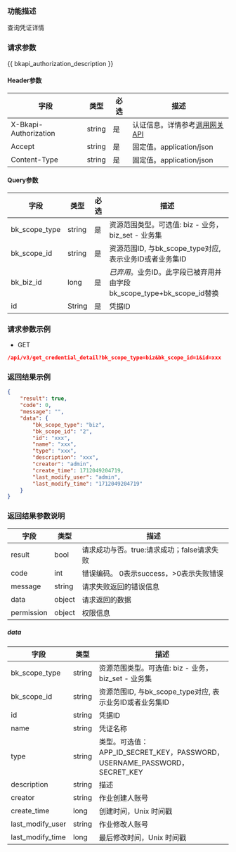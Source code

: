 ### 功能描述

查询凭证详情

### 请求参数

{{ bkapi_authorization_description }}

#### Header参数

| 字段      |  类型      | 必选   |  描述      |
|-----------|------------|--------|------------|
| X-Bkapi-Authorization       |  string    | 是     | 认证信息。详情参考[调用网关 API](https://github.com/TencentBlueKing/BKDocs/blob/master/ZH/7.0/APIGateway/apigateway/use-api/use-apigw-api.md) |
| Accept       |  string    | 是     | 固定值。application/json|
| Content-Type |  string    | 是     | 固定值。application/json|

#### Query参数

| 字段                   |  类型       | 必选   |  描述       |
|------------------------|------------|--------|------------|
| bk_scope_type | string | 是     | 资源范围类型。可选值: biz - 业务，biz_set - 业务集 |
| bk_scope_id | string | 是 | 资源范围ID, 与bk_scope_type对应, 表示业务ID或者业务集ID |
| bk_biz_id        |  long       | 是     | *已弃用*。业务ID。此字段已被弃用并由字段bk_scope_type+bk_scope_id替换 |
| id            | String | 是   | 凭据ID                                                  |

### 请求参数示例

- GET
```json
/api/v3/get_credential_detail?bk_scope_type=biz&bk_scope_id=1&id=xxx
```

### 返回结果示例

```json
{
    "result": true,
    "code": 0,
    "message": "",
    "data": {
        "bk_scope_type": "biz",
        "bk_scope_id": "2",
        "id": "xxx",
        "name": "xxx",
        "type": "xxx",
        "description": "xxx",
        "creator": "admin",
        "create_time": 1712049204719,
        "last_modify_user": "admin",
        "last_modify_time": "1712049204719"
    }
}
```

### 返回结果参数说明

| 字段      | 类型      | 描述      |
|-----------|-----------|-----------|
| result       | bool   | 请求成功与否。true:请求成功；false请求失败 |
| code         | int    | 错误编码。 0表示success，>0表示失败错误 |
| message      | string | 请求失败返回的错误信息|
| data         | object | 请求返回的数据|
| permission   | object | 权限信息|

##### data
| 字段             | 类型   | 描述                                                         |
| ---------------- | ------ | ------------------------------------------------------------ |
| bk_scope_type    | string | 资源范围类型。可选值: biz - 业务，biz_set - 业务集           |
| bk_scope_id      | string | 资源范围ID, 与bk_scope_type对应, 表示业务ID或者业务集ID      |
| id               | string    | 凭据ID                                                       |
| name             | string | 凭证名称                                                     |
| type             | string | 类型。可选值：APP_ID_SECRET_KEY，PASSWORD，USERNAME_PASSWORD，SECRET_KEY|
| description      | string | 描述                                                         |
| creator          | string | 作业创建人账号                                               |
| create_time      | long   | 创建时间，Unix 时间戳                                        |
| last_modify_user | string | 作业修改人账号                                               |
| last_modify_time | long   | 最后修改时间，Unix 时间戳                                    |
